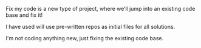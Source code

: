 Fix my code is a new type of project, where we’ll jump into an existing code base and fix it!



I have used will use pre-written repos as initial files for all solutions.



I'm not coding anything new, just fixing the existing code base.
